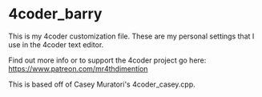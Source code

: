 # 4coder_barry
This is my 4coder customization file. These are my personal settings that I use in the 4coder text editor.

Find out more info or to support the 4coder project go here: 
https://www.patreon.com/mr4thdimention

This is based off of Casey Muratori's 4coder_casey.cpp.
